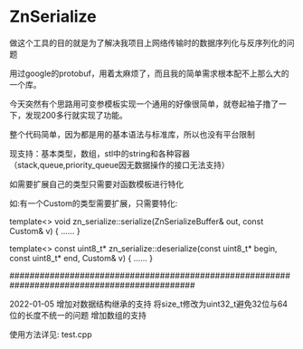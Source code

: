 # ZnSerialize

做这个工具的目的就是为了解决我项目上网络传输时的数据序列化与反序列化的问题

用过google的protobuf，用着太麻烦了，而且我的简单需求根本配不上那么大的一个库。

今天突然有个思路用可变参模板实现一个通用的好像很简单，就卷起袖子撸了一下，发现200多行就实现了功能。

整个代码简单，因为都是用的基本语法与标准库，所以也没有平台限制

现支持：基本类型，数组，stl中的string和各种容器（stack,queue,priority_queue因无数据操作的接口无法支持）

如需要扩展自己的类型只需要对函数模板进行特化

如:有一个Custom的类型需要扩展，只需要特化:

template<>
void zn_serialize::serialize(ZnSerializeBuffer& out, const Custom& v)
{
  ......
}

template<>
const uint8_t* zn_serialize::deserialize(const uint8_t* begin, const uint8_t* end, Custom& v)
{
  ......
}

#############################################################################################

2022-01-05  增加对数据结构继承的支持
            将size_t修改为uint32_t避免32位与64位的长度不统一的问题
            增加数组的支持

使用方法详见: test.cpp
